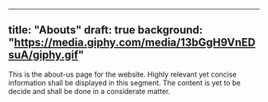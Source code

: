 
---
title: "Abouts"
draft: true
background: "https://media.giphy.com/media/13bGgH9VnEDsuA/giphy.gif"
---

This is the about-us page for the website. Highly relevant yet concise information shall be displayed in this segment. The content is yet to be decide and shall be done in a considerate matter.
